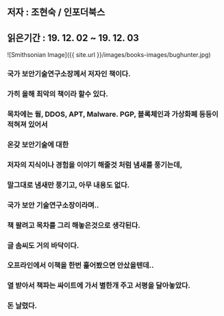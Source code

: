 ## 저자 : 조현숙 / 인포더북스

## 읽은기간 : 19. 12. 02  ~ 19. 12. 03

![Smithsonian Image]({{ site.url }}/images/books-images/bughunter.jpg)

### 국가 보안기술연구소장께서 저자인 책이다.

### 가히 올해 최악의 책이라 할수 있다.

### 목차에는 웜, DDOS, APT, Malware. PGP, 블록체인과 가상화폐 등등이 적혀져 있어서

### 온갖 보안기술에 대한

### 저자의 지식이나 경험을 이야기 해줄것 처럼 냄새를 풍기는데,

### 말그대로 냄새만 풍기고, 아무 내용도 없다.

### 국가 보안 기술연구소장이라며..

### 책 팔려고 목차를 그리 해놓은것으로 생각된다.

### 글 솜씨도 거의 바닥이다.

### 오프라인에서 이책을 한번 훑어봤으면 안샀을텐데..

### 열 받아서 책파는 싸이트에 가서 별한개 주고 서평을 달아놓았다.

### 돈 날렸다.